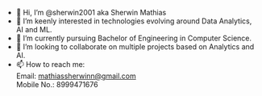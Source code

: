- 👋 Hi, I’m @sherwin2001 aka Sherwin Mathias
- 👀 I’m keenly interested in technologies evolving around Data Analytics, AI and ML.
- 🌱 I’m currently pursuing Bachelor of Engineering in Computer Science.
- 💞️ I’m looking to collaborate on multiple projects based on Analytics and AI.
- 📫 How to reach me:  
      Email: mathiassherwinn@gmail.com  
      Mobile No.: 8999471676
